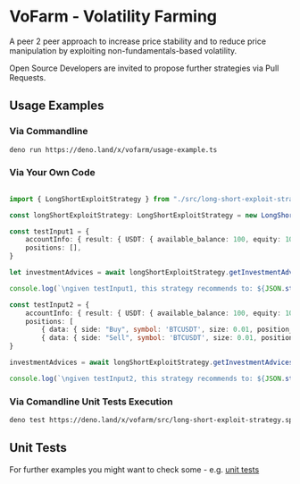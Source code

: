 # VoFarm - Volatility Farming
A peer 2 peer approach to increase price stability and to reduce price manipulation by exploiting non-fundamentals-based volatility.   

Open Source Developers are invited to propose further strategies via Pull Requests.   

## Usage Examples
### Via Commandline
```sh
deno run https://deno.land/x/vofarm/usage-example.ts
```

### Via Your Own Code
```ts 

import { LongShortExploitStrategy } from "./src/long-short-exploit-strategy.ts";

const longShortExploitStrategy: LongShortExploitStrategy = new LongShortExploitStrategy()

const testInput1 = {
    accountInfo: { result: { USDT: { available_balance: 100, equity: 100 } } },
    positions: [],
}

let investmentAdvices = await longShortExploitStrategy.getInvestmentAdvices(testInput1)

console.log(`\ngiven testInput1, this strategy recommends to: ${JSON.stringify(investmentAdvices)}`)

const testInput2 = {
    accountInfo: { result: { USDT: { available_balance: 100, equity: 100 } } },
    positions: [
        { data: { side: "Buy", symbol: 'BTCUSDT', size: 0.01, position_value: 500, leverage: 100, unrealised_pnl: -20 } },
        { data: { side: "Sell", symbol: 'BTCUSDT', size: 0.01, position_value: 500, leverage: 100, unrealised_pnl: 1 } }],
}

investmentAdvices = await longShortExploitStrategy.getInvestmentAdvices(testInput2)

console.log(`\ngiven testInput2, this strategy recommends to: ${JSON.stringify(investmentAdvices)}`)


```

### Via Comandline Unit Tests Execution
```sh
deno test https://deno.land/x/vofarm/src/long-short-exploit-strategy.spec.ts
```



## Unit Tests
For further examples you might want to check some - e.g. [unit tests](https://github.com/distributed-ledger-technology/vofarm-centralized-variant-as-template/blob/main/src/long-short-exploit-strategy.spec.ts)

